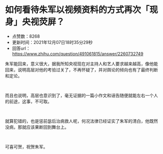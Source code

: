 # 如何看待朱军以视频资料的方式再次「现身」央视荧屏？
- 点赞数：8268
- 更新时间：2021年12月07日18时35分29秒
- 回答url：https://www.zhihu.com/question/491061815/answer/2260732749
<body>
 <p data-pid="1EDkGYY5">朱军能回来，意义很大，据我所知央视现在对主持人和艺人要求越来越高，像他能回来，说明高层对他的考验过关了，不再怀疑了，并对舆论的倾向也有了最终判断和定论。</p>
 <p class="ztext-empty-paragraph"><br></p>
 <p data-pid="BhfSOO9o">而且也说明，高层也意识到了，毫无证据的一篇小作文和诬告随便就能左右一个人的前途，这事，不可取。</p>
 <p class="ztext-empty-paragraph"><br></p>
 <p data-pid="YqwLVpB7">就算犯错的，也是惩前毖后治病救人呢，何况法律已经证实了朱军的清白，他既然没病，那就应该果断回到舞台上。</p>
 <p class="ztext-empty-paragraph"><br></p>
 <p data-pid="zL1x6nfi">可喜可贺，祝贺朱军。</p>
</body>